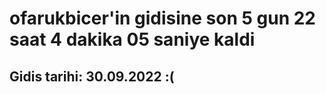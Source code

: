 # ofarukbicer'in gidisine son 5 gun 22 saat 4 dakika 05 saniye kaldi

## Gidis tarihi: 30.09.2022 :(